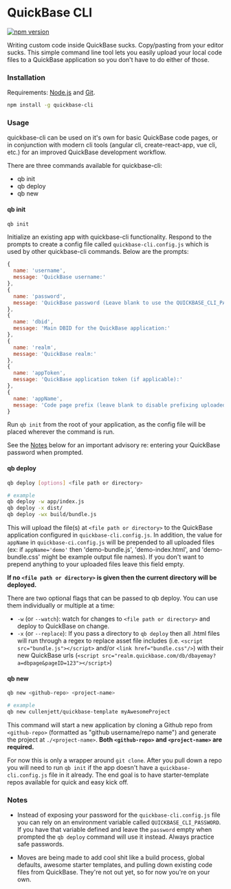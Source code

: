 # QuickBase CLI
[![npm version](https://badge.fury.io/js/quickbase-cli.svg)](https://badge.fury.io/js/quickbase-cli)

Writing custom code inside QuickBase sucks. Copy/pasting from your editor sucks. This simple command line tool lets you easily upload your local code files to a QuickBase application so you don't have to do either of those.

### Installation
Requirements: [Node.js](https://nodejs.org/en/) and [Git](https://git-scm.com/).

```bash
npm install -g quickbase-cli
```

### Usage
quickbase-cli can be used on it's own for basic QuickBase code pages, or in conjunction with modern cli tools (angular cli, create-react-app, vue cli, etc.) for an improved QuickBase development workflow.

There are three commands available for quickbase-cli:
- qb init
- qb deploy
- qb new

#### qb init
```bash
qb init
```

Initialize an existing app with quickbase-cli functionality. Respond to the prompts to create a config file called  `quickbase-cli.config.js` which is used by other quickbase-cli commands. Below are the prompts:

```javascript
{
  name: 'username',
  message: 'QuickBase username:'
},
{
  name: 'password',
  message: 'QuickBase password (Leave blank to use the QUICKBASE_CLI_PASSWORD env variable):'
},
{
  name: 'dbid',
  message: 'Main DBID for the QuickBase application:'
},
{
  name: 'realm',
  message: 'QuickBase realm:'
},
{
  name: 'appToken',
  message: 'QuickBase application token (if applicable):'
},
{
  name: 'appName',
  message: 'Code page prefix (leave blank to disable prefixing uploaded pages):'
}
```

Run `qb init` from the root of your application, as the config file will be placed wherever the command is run.

See the [Notes](#notes) below for an important advisory re: entering your QuickBase password when prompted.

#### qb deploy
```bash
qb deploy [options] <file path or directory>

# example
qb deploy -w app/index.js
qb deploy -x dist/
qb deploy -wx build/bundle.js
```

This will upload the file(s) at `<file path or directory>` to the QuickBase application configured in `quickbase-cli.config.js`. In addition, the value for `appName` in `quickbase-ci.config.js` will be prepended to all uploaded files (ex: if  `appName='demo'` then 'demo-bundle.js', 'demo-index.html', and 'demo-bundle.css' might be example output file names). If you don't want to prepend anything to your uploaded files leave this field empty.

**If no `<file path or directory>` is given then the current directory will be deployed.**

There are two optional flags that can be passed to qb deploy. You can use them individually or multiple at a time:
- `-w` (or `--watch`): watch for changes to `<file path or directory>` and deploy to QuickBase on change.
- `-x` (or `--replace`): If you pass a directory to `qb deploy` then all .html files will run through a regex to replace asset file includes (i.e. `<script src="bundle.js"></script>` and/or `<link href="bundle.css"/>`) with their new QuickBase urls (`<script src="realm.quickbase.com/db/dbayemay?a=dbpage&pageID=123"></script>`)

#### qb new
```bash
qb new <github-repo> <project-name>

# example
qb new cullenjett/quickbase-template myAwesomeProject
```

This command will start a new application by cloning a Github repo from `<github-repo>` (formatted as "github username/repo name") and generate the project at `./<project-name>`. **Both `<github-repo>` and `<project-name>` are required.**

For now this is only a wrapper around `git clone`. After you pull down a repo you will need to run `qb init` if the app doesn't have a `quickbase-cli.config.js` file in it already. The end goal is to have starter-template repos available for quick and easy kick off.


### Notes

* Instead of exposing your password for the `quickbase-cli.config.js` file you can rely on an environment variable called `QUICKBASE_CLI_PASSWORD`. If you have that variable defined and leave the `password` empty when prompted the `qb deploy` command will use it instead. Always practice safe passwords.

* Moves are being made to add cool shit like a build process, global defaults, awesome starter templates, and pulling down existing code files from QuickBase. They're not out yet, so for now you're on your own.
